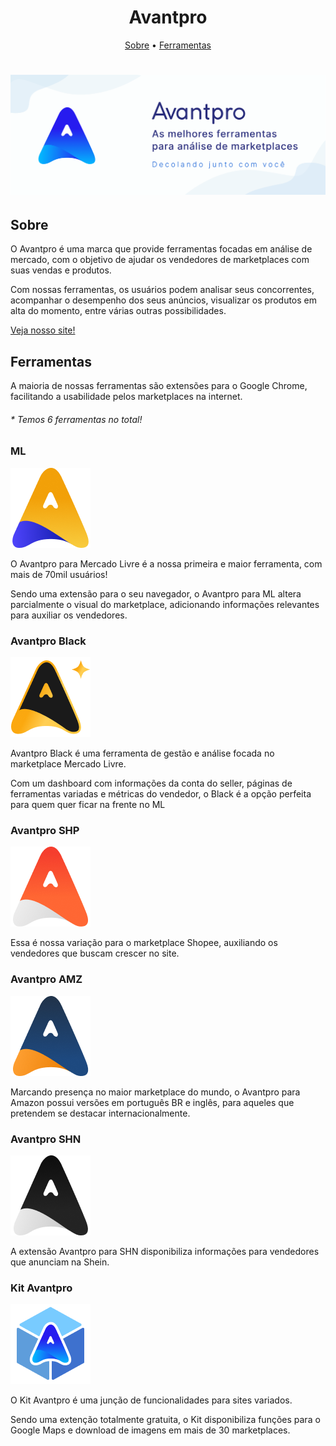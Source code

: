 <!-- Header -->
<h1 align="center">Avantpro</h1>

<p align="center">
 <a href="#about">Sobre</a> •
 <a href="#products">Ferramentas</a>
</p>

<h1 align="center">
  <img alt="Avantpro" title="#Avantpro" src="/profile/assets/banner.png" />
</h1>

<!-- Área "Sobre" -->
<h2 id="about">Sobre</h2>

<p>O Avantpro é uma marca que provide ferramentas focadas em análise de mercado, com o objetivo de ajudar os vendedores de marketplaces com suas vendas e produtos.</p>

<p>Com nossas ferramentas, os usuários podem analisar seus concorrentes, acompanhar o desempenho dos seus anúncios, visualizar os produtos em alta do momento, entre várias outras possibilidades.</p>

<p><a href="https://avantpro.com.br/">Veja nosso site!</a></p>

<!-- Área "Ferramentas" -->
<h2 id="products">Ferramentas</h2>

<p>A maioria de nossas ferramentas são extensões para o Google Chrome, facilitando a usabilidade pelos marketplaces na internet.</p>

<h6>* Temos 6 ferramentas no total!</h6>

<!-- ML -->
<h3 id="ml">ML</h3>
<p>
  <img alt="Avantpro ML" title="#Avantpro-ML" src="/profile/assets/avantpro-ml.png" />
</p>
<p>O Avantpro para Mercado Livre é a nossa primeira e maior ferramenta, com mais de 70mil usuários!<p>
<p>Sendo uma extensão para o seu navegador, o Avantpro para ML altera parcialmente o visual do marketplace, adicionando informações relevantes para auxiliar os vendedores.</p>

<!-- Black -->
<h3 id="black">Avantpro Black</h3>
<p>
  <img alt="Avantpro Black" title="#Avantpro-Black" src="/profile/assets/avantpro-black.png" />
</p>
<p>Avantpro Black é uma ferramenta de gestão e análise focada no marketplace Mercado Livre.</p>
<p>Com um dashboard com informações da conta do seller, páginas de ferramentas variadas e métricas do vendedor, o Black é a opção perfeita para quem quer ficar na frente no ML</p>

<!-- SHP -->
<h3 id="shp">Avantpro SHP</h3>
<p>
  <img alt="Avantpro SHP" title="#Avantpro-SHP" src="/profile/assets/avantpro-shp.png" />
</p>
<p>Essa é nossa variação para o marketplace Shopee, auxiliando os vendedores que buscam crescer no site.</p>

<!-- AMZ -->
<h3 id="amz">Avantpro AMZ</h3>
<p>
  <img alt="Avantpro AMZ" title="#Avantpro-AMZ" src="/profile/assets/avantpro-amz.png" />
</p>
<p>Marcando presença no maior marketplace do mundo, o Avantpro para Amazon possui versões em português BR e inglês, para aqueles que pretendem se destacar internacionalmente.</p>

<!-- SHN -->
<h3 id="shp">Avantpro SHN</h3>
<p>
  <img alt="Avantpro SHN" title="#Avantpro-SHN" src="/profile/assets/avantpro-shn.png" />
</p>
<p>A extensão Avantpro para SHN disponibiliza informações para vendedores que anunciam na Shein.</p>

<!-- kit -->
<h3 id="shp">Kit Avantpro</h3>
<p>
  <img alt="Avantpro kit" title="#Avantpro-kit" src="/profile/assets/avantpro-kit.png" />
</p>
<p>O Kit Avantpro é uma junção de funcionalidades para sites variados.</p>
<p>Sendo uma extenção totalmente gratuita, o Kit disponibiliza funções para o Google Maps e download de imagens em mais de 30 marketplaces.</p>
